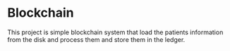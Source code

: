 # Blockchain
This project is simple blockchain system that load the patients information from the disk and process them and store them in the ledger. 
